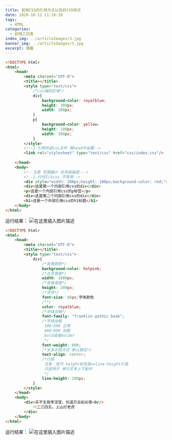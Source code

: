 ```yaml
---
title: 前端CSS的引用方式以及的CSS样式
date: 2020-10-11 11:10:10
tags:
  - HTML
categories:
  - 前端三剑客
index_img: ../articleImages/3.jpg
banner_img: ../articleImages/3.jpg
excerpt: 摘要
---
```

<meta name="referrer" content="no-referrer"/>

```html
<!DOCTYPE html>
<html>
	<head>
		<meta charset="UTF-8">
		<title></title>
		<style type="text/css">
			/*css编码区域*/
			div{
				background-color: royalblue;
				height: 300px;
				width: 300px;
			}
			p{
				background-color: yellow;
				height: 100px;
				width: 300px;
			}
		</style>
		<!--3.引用外部css文件 再head中设置-->
		<link rel="stylesheet" type="text/css" href="css/index.css"/>
		
	</head>
	<body>
		<!--注意 范围越小 优先级越高--->
		<!--1.行间引入css 不常用-->
		<div style="width: 200px;height: 100px;background-color: red;">这是行间引用css</div>
		<div>这是第一个内部引用css的div</div>
		<p>这是一个内部引用css的p标签</p>
		<div>这是第二个内部引用css的div</div>
		<h1>这是一个外部引用css的h1标题</h1>
	</body>
</html>

```

运行结果：
![在这里插入图片描述](https://img-blog.csdnimg.cn/f0933f1ed1ea41eba18f8d20c261b0ba.png)

```html
<!DOCTYPE html>
<html>
	<head>
		<meta charset="UTF-8">
		<title></title>
		<style type="text/css">
			div{
				/*背景颜色*/
				background-color: hotpink;
				/*北京宽度*/
				width: 1000px;
				/*背景高度*/
				height: 200px;
				/*字号*/
				font-size: 66px;字体颜色
				/**/
				color: royalblue;
				/*字体风格*/
				font-family: "franklin gothic book";
				/*字体加粗
				 100~500 正常
				 600~900 加粗
				 bold或者bolder
				 */
				font-weight: 600;
				/*文本对其方式 默认靠左*/
				text-align: center;
				/*行高
				 注意：技巧 height标签高==line-height行高
				 只适用于 单行文本上下剧中
				 */
				line-height: 200px;
			}
		</style>
	</head>
	<body>
		<div>天不生我李淳罡，剑道万古如长夜<br/>
			一二三四五，上山打老虎
		</div>
	</body>
</html>

```
运行结果：
![在这里插入图片描述](https://img-blog.csdnimg.cn/871d58f8e6d047c8ade7744e37c09c7c.png)
